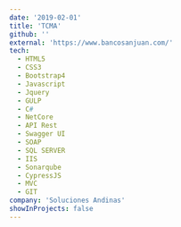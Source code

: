 ```yaml
---
date: '2019-02-01'
title: 'TCMA'
github: ''
external: 'https://www.bancosanjuan.com/'
tech:
  - HTML5
  - CSS3
  - Bootstrap4
  - Javascript
  - Jquery
  - GULP
  - C#
  - NetCore
  - API Rest
  - Swagger UI
  - SOAP
  - SQL SERVER
  - IIS
  - Sonarqube
  - CypressJS
  - MVC
  - GIT
company: 'Soluciones Andinas'
showInProjects: false
---
```

